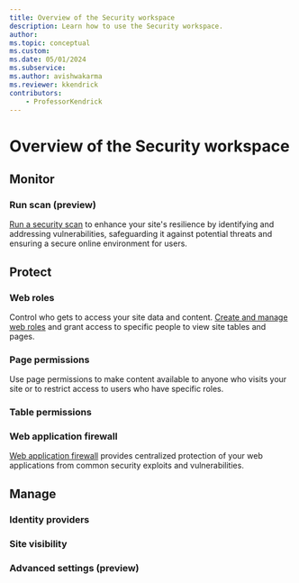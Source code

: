 ```yaml
---
title: Overview of the Security workspace
description: Learn how to use the Security workspace.
author: 
ms.topic: conceptual
ms.custom: 
ms.date: 05/01/2024
ms.subservice:
ms.author: avishwakarma
ms.reviewer: kkendrick
contributors:
    - ProfessorKendrick
---
```

# Overview of the Security workspace

## Monitor

### Run scan (preview)

[Run a security scan](../security/security-scan.md) to enhance your site's resilience by identifying and addressing vulnerabilities, safeguarding it against potential threats and ensuring a secure online environment for users.

## Protect

### Web roles 

Control who gets to access your site data and content. [Create and manage web roles](../security/create-web-roles.md) and grant access to specific people to view site tables and pages.

### Page permissions

Use page permissions to make content available to anyone who visits your site or to restrict access to users who have specific roles.

### Table permissions



### Web application firewall

[Web application firewall](../security/web-application-firewall.md) provides centralized protection of your web applications from common security exploits and vulnerabilities.

## Manage

### Identity providers

### Site visibility

### Advanced settings (preview)